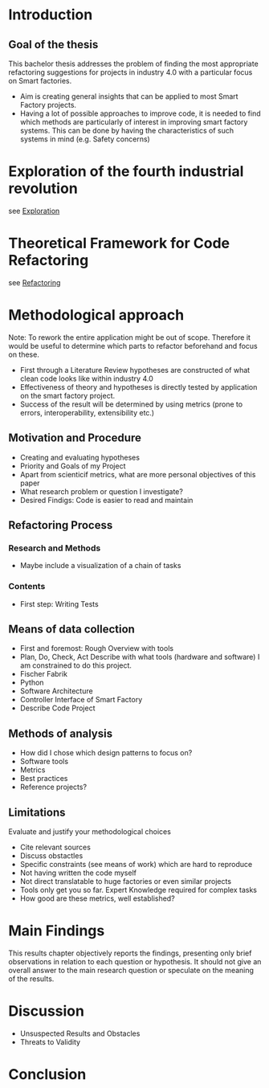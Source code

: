 # Introduction
## Goal of the thesis
This bachelor thesis addresses the problem of finding the most appropriate refactoring suggestions for projects in industry 4.0 with a particular focus on Smart factories.
- Aim is creating general insights that can be applied to most Smart Factory projects.
- Having a lot of possible approaches to improve code, it is needed to find which methods are particularly of interest in improving smart factory systems. This can be done by having the characteristics of such systems in mind (e.g. Safety concerns)

# Exploration of the fourth industrial revolution
see [Exploration](https://github.com/fabian-gubler/bachelor-thesis/blob/main/notes/contents/1-exploration.md)

# Theoretical Framework for Code Refactoring
see [Refactoring](https://github.com/fabian-gubler/bachelor-thesis/blob/main/notes/contents/2-refactoring.md)

# Methodological approach

Note: To rework the entire application might be out of scope. Therefore it would be useful to determine which parts to refactor beforehand and focus on these.
- First through a Literature Review hypotheses are constructed of what clean code looks like within industry 4.0 
- Effectiveness of theory and hypotheses is directly tested by application on the smart factory project. 
- Success of the result will be determined by using metrics (prone to errors, interoperability, extensibility etc.)

## Motivation and Procedure
- Creating and evaluating hypotheses
- Priority and Goals of my Project
- Apart from scienticif metrics, what are more personal objectives of this paper
- What research problem or question I investigate?
- Desired Findigs: Code is easier to read and maintain

## Refactoring Process
### Research and Methods
- Maybe include a visualization of a chain of tasks

### Contents
- First step: Writing Tests


## Means of data collection
- First and foremost: Rough Overview with tools
- Plan, Do, Check, Act
Describe with what tools (hardware and software) I am constrained to do this project.
- Fischer Fabrik
- Python
- Software Architecture
- Controller Interface of Smart Factory
- Describe Code Project

## Methods of analysis
- How did I chose which design patterns to focus on?
- Software tools
- Metrics
- Best practices
- Reference projects?

## Limitations
Evaluate and justify your methodological choices
- Cite relevant sources
- Discuss obstactles
- Specific constraints (see means of work) which are hard to reproduce
- Not having written the code myself
- Not direct translatable to huge factories or even similar projects
- Tools only get you so far. Expert Knowledge required for complex tasks
- How good are these metrics, well established?

# Main Findings
This results chapter objectively reports the findings, presenting only brief observations in relation to each question or hypothesis. It should not give an overall answer to the main research question or speculate on the meaning of the results.

# Discussion

- Unsuspected Results and Obstacles
- Threats to Validity

# Conclusion

